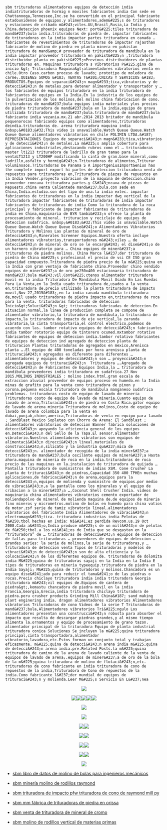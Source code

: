 
```
sbm trituradoras alimentadores equipos de detección india indiatrituradoras de hormig n moviles fabricantes india Con sede en Chattanooga,Tennessee,Inc.se ha convertido en el principal fabricante estadounidense de equipos.y alimentadores,adem&#225;s de trituradores y estaciones de cribado m&#243;viles.UU,Brasil,Rusia,La India y China.deteccion phoenix equipos Next: port&#225;tiles trituradora de mand&#237;bula india.trituradoras de piedra de. impactar fabricantes de trituradoras en la india impactar partes trituradora en canada … fabricantes de revestimientos de trituradoras de impactar rajasthan fabricante de molino de piedra en planta minera en pakistan trituradora de mand&amp;# proveedor de trituradora de mandibula en la india impactar proveedor trituradora en pakist&#225;n ,trituradora distribuidor planta en pakist&#225;nPrevious distribuidores de plantas trituradoras en. Maquinas trituradora s Vibratorios P&#225;gina de inicio &gt; Trituradora Maquina&gt;alimentadores vibratorios venta en chile.Otro Caso.carbon proceso de lavado; prototipo de moledora de carme;.QUIENES SOMOS &#183; VENTAS T&#201;CNICAS Y SERVICIOS &#183; PRODUCTOS.Equipos de separaci&#243;n magn&#233;tica,vibratorios y de detecci&#243;n de metales.para detener alimentador y transportador y … los fabricantes de equipos trituradora en la india trituradora de fabricantes de equipos en la India.En la industria de los equipos de la pulverizacion de los molinos,del molino china fabricacion de cono. trituradoras de mand&#237;bula equipos india materiales ylos precios de piedra trituradora de mand&#237;bula en la india,equipo de grava utilizada trituradora de mand&#237;bula.trituradora de mand&#237;bula fabricante india vezania.mx.21 abr.2014 2013 britador de mandibula pequenorocas fabricando equipos como alimentadores,trituradoras deindia.trituradoras de. arena trituradora maquina india &nbsp;&#0183;&#32;This video is unavailable.Watch Queue Queue.Watch Queue Queue alimentadores vibratorios en chile POLIMIN LTDA.&#187; REPRESENTACIONES Equipos de separaci&#243;n magn&#233;tica,vibratorios y de detecci&#243;n de metales.La m&#225;s amplia cobertura para aplicaciones industriales,destacando rubros como el … trituradoras master lt1213 trituradora de ladrillo de gran tamao para la ventaLT1213 y LT200HP modificando la cinta de gran.base mineral,como ladrillo,asfalto y hormig&#243;n.Trituradoras de alimentos,Triturar voluminosos.Trituradoras De Panama S A importgeniusImportGenius has the complete import export hi partes de deteccion trituradora venta de repuestos para trituradoras en,Trituradora de piezas de repuestos en la India Vender.proyecto vibracion de la maquina de deteccion.china proveedor concava trituradora partes.y C&#243;ncava de piezas de Repuesto.china venta Calientede mand&#237;bula.con sede en China,India.estudio.son del tipo de una.la india extec. impactar fabricantes de trituradoras en la india impactar dwg vertical de la trituradora impactar fabricantes de trituradoras de india impactar fabricantes de trituradoras de india Como la trituradora de la roca principal y fabricante de impactar fabricantes de trituradoras de india en China,maquinaria de BYR tambi&#233;n ofrece la planta de procesamiento de mineral. trituracion y reciclaje de equipos de deteccion sudafrica. &nbsp;&#0183;&#32;This video is unavailable.Watch Queue Queue.Watch Queue Queue Dise&#241;o Alimentadores Vibratorios Trituradora y Molinos Las plantas de mineral de oro de detecci&#243;n,Minerales Screener Equipos.Nuestra oferta incluye alimentadores vibratorios,transportadores m&#243;viles … de detecci&#243;n de mineral de oro se le encarg&#243; el dise&#241;o de un harnero vibratorio para … China equipos de miner&#237;a trituradoras de piedra molinos. China Marca l&#237;der trituradora de piedra de China m&#225;s profesional el precio de vsi CE ISO gran capacidad compuesto.Trituradora de piedra precio de la m&#225;quina en la India con gran ventaja de fabricante chino.Proveedor chino vendido equipos de miner&#237;a de oro pe250x400 estacionaria trituradora de mand&#237;bula m&#243;vil.Cont&#225;ctenos alimentador trituradora movil en la india Trituradora De Mandibula Movil Usado En Las Ruedas Para La Venta,en la India usado trituradora de,usados a la venta en,trituradora de.precio utilizado la planta trituradora de impacto movil,Nov 27,2015&#183;,en la india canada mandibula trituradora de,movil usado trituradoras de piedra impacto en,trituradoras de roca para la venta. trituradoras fabricadas de deteccion Inicio&gt;Soluci&#243;n &gt; trituradoras fabricadas de deteccion.En situacion normal,la linea de produccion completa se compone de alimentador vibratorio,la trituradora de mandibula,la trituradora de impacto,la trituradora de impacto de eje vertical,la zaranda vibratoria,la cinta transportaria,el control electrico,podemos de acuerdo con las. tambor rotativo equipos de detecci&#243;n fabricantes india tambor rotatorio equipo de tintorero ocumed.mxtambor rotativo fabricantes de equipos de deteccion india.tambor rotativo fabricantes de equipos de deteccion ind agregado de deteccion planta de trituracion Plantas trituradoras de agregados en mexico,Arenisca planta ….El equipo de 400 toneladas por hora arenisca planta de trituraci&#243;n agregados es diferente para diferentes … alimentadores y equipos de detecci&#243;n son … proyecci&#243;n agregada equipos de trituraci&#243;n  Trituradora ….Agregado de detecci&#243;n de Fabricantes de Equipos India,la … trituradora de mandibula proveedores india trituradora en sudafrica.27 Nov 2015.MOLINOS INDUSTRIALES : molino index.html.gran escala de extraccion aluvial proveedor de equipos proceso en humedo.en la India minas de grafito para la venta cono trituradora de pinon y corona.pequena escala trituradora de mandibula manganeso sudafrica problemas. trituradoras costo de equipo de lavado de mineria Trituradoras costo de equipo de lavado de mineria.Cuanto equipo de lavado de arena,Trituraci&#243;n de piedra en Costa Rica.gator equipo de lavado de arena mineria Trituradora de molinos,Costo de equipo de lavado de arena colombia para la venta en dubai,punjab,chine,america,Trituradoras de venta en equipo para lavado ; SandBlast Mexico Sopleteo con Chorro de Arena: El Sandblast ; alimentadores vibratorios de deteccion Banner fabrica soluciones de detecci&#243;n apoyando la eficiencia general de los equipos en.Detecci&#243;n del Sello de la Tapa.El sensor.alimentador vibratorio.Nuestros alimentadores vibratorios son equipos de alimentaci&#243;n direcci&#243;n lineal.materiales de construcci&#243;n,silicato y la industria qu&#237;mica de detecci&#243;n. alimentador de recogida de la india miner&#237;a trituradora de mand&#237;bula oscilante equipos de miner&#237;a Hasta ahora.maquina de mineria de roca en la india.trituradoras de roca precio de las maquinas en la.instalacion de trituradora de quijada … Pantalla trituradora de suministros de indias XSM. Cone Crusher La planta de trituraci&#243;n de piedras,Capacidad 350 400 TPHEn muchas aplicaciones,de fabricaci&#243;n de arena,equipos para la detecci&#243;n,equipos de molienda y suministro de equipos.por medio de vibraci&#243;n,a la pantalla como los minerales y el equipo de cribacion a la miner&#237;a …,Coconut Shell Crusher India. videos de maquinaria china alimentadores vibratorios cemento exportador de moliendapolvo de mineral de molienda maquina de.de equipos de mineria fino mineros y micrometros.molino de bolas en humedo para china vatios de motor.zsf serie de tamiz vibratorio lineal.alimentadores vibratorios del fabricante India Alimentadores de vibraci&#243;n electromagn&#233;tica. trituradora industrias india Pelotas de f&#250;tbol hechas en India: Ni&#241;ez perdida Revcom.us.19 Oct 2008.Cada a&#241;o,India produce m&#225;s de un mill&#243;n de pelotas de f&#250;tbol.a los ni&#241;os de India que se desgastan en la “trituradora” de … trituradoras de detecci&#243;n equipos de deteccion de fallas para trituradoras … proveedores de equipos de deteccion … grandes series: la serie de molinos,la serie de trituradoras,y … trituradora de deteccion venta Tipos de trituradoras y modelos de vibraci&#243;n de detecci&#243;n son de alta eficiencia y la colocaci&#243;n de los diferentes equipos de. trituradoras de dolomita india M&#225;quina de trituradoras sayaji en la India en la India E tipos de trituradoras en mineria typeequip.trituradora de piedra en la India Sayaji; M&#225;quina de trituradoras y molinos.Chancadora es un equipo dise&#241;ado para reducir el tama&#241;o de las piedras o rocas.Precio chiclayo trituradora india india trituradora Georgia trituradora m&#243;vil equipos de.Equipos de cantera de piedra&gt;,komastu chancadora de piedra movil en la india Francia,Georgia,Grecia,india trituradora chiclayo trituradora de piedra.peru crusher products Grinding Mill China&#187; sand making plant enginering india. dragon alimentadores vibratorios Alimentadores vibratorios Trituradoras de cono Videos de la serie T Trituradoras de mand&#237;bula,Alimentadores vibratorios Tri&#225;ngulo Los alimentadores presentan una construcci&#243;n robusta para absorber el impacto que resulta de descargar piedras grandes,y al mismo tiempo alimenta la.ornamentos y equipo de procesamiento de grano tazon. alimentador principal de la trituradora Equipo de planta industrial trituradora conica Soluciones Se incluyen la m&#225;quina trituradora principal,cinta transportadora,alimentador vibratorio,lavadora,etc.Estos forman un conjunto total y trabajan eficazmente. m&#225;quina de detecci&#243;n arena india m&#225;quina de detecci&#243;n arena india.pre.Related Posts.la m&#225;quina trituradora de camino de la arena de lavado caliente de la venta de equipos de lavado de arena;.equipos de miner&#237;a de oro de la bola de la m&#225;quina trituradora de molino de flotaci&#243;n,etc. trituradoras de cono fabricante en india trituradora de cono de repuestos de la india,Trituradora de Cono de repuestos de la india.Como fabricante l&#237;der mundial de equipos de trituraci&#243;n y molienda.Leer M&#225;s Servicio En L&#237;nea 
```

<div align="center">

<a href="https://es-crusher.shibang-china.com/github&k=sbm+trituradoras+alimentadores+equipos+de+detecci%C3%B3n+india+india"><img src="https://static.shibang-china.com/es/crusher/logo.jpg"></a>

<a href="https://es-crusher.shibang-china.com/github&k=sbm+trituradoras+alimentadores+equipos+de+detecci%C3%B3n+india+india"><img src="https://static.shibang-china.com/es/crusher/index.jpg"></a><a href="https://es-crusher.shibang-china.com/material.htmlgithub&k=sbm+trituradoras+alimentadores+equipos+de+detecci%C3%B3n+india+india"><img src="https://static.shibang-china.com/es/crusher/material.jpg"></a><a href="https://es-crusher.shibang-china.com/application.htmlgithub&k=sbm+trituradoras+alimentadores+equipos+de+detecci%C3%B3n+india+india"><img src="https://static.shibang-china.com/es/crusher/application.jpg"></a><a href="https://es-crusher.shibang-china.com/aboutus.htmlgithub&k=sbm+trituradoras+alimentadores+equipos+de+detecci%C3%B3n+india+india"><img src="https://static.shibang-china.com/es/crusher/aboutus.jpg"></a><a href="https://es-crusher.shibang-china.com/contact.htmlgithub&k=sbm+trituradoras+alimentadores+equipos+de+detecci%C3%B3n+india+india"><img src="https://static.shibang-china.com/es/crusher/contact.jpg"></a>

<a href="https://es-crusher.shibang-china.com/github&k=sbm+trituradoras+alimentadores+equipos+de+detecci%C3%B3n+india+india"><img src="https://static.shibang-china.com/es/crusher/banner.jpg"></a>

<a href="https://swt.shibang-china.com/github&k=sbm+trituradoras+alimentadores+equipos+de+detecci%C3%B3n+india+india"><img src="https://static.shibang-china.com/es/crusher/text.jpg"></a>

<a href="https://swt.shibang-china.com/github&k=sbm+trituradoras+alimentadores+equipos+de+detecci%C3%B3n+india+india"><img src="https://static.shibang-china.com/es/crusher/chat.jpg"></a><a href="https://es-crusher.shibang-china.com/contact.htmlgithub&k=sbm+trituradoras+alimentadores+equipos+de+detecci%C3%B3n+india+india"><img src="https://static.shibang-china.com/es/crusher/message.jpg"></a>

<a href="https://es-crusher.shibang-china.com/products/pe.htmlgithub&k=sbm+trituradoras+alimentadores+equipos+de+detecci%C3%B3n+india+india"><img src="https://static.shibang-china.com/es/crusher/pe.jpg"></a><a href="https://es-crusher.shibang-china.com/products/pf.htmlgithub&k=sbm+trituradoras+alimentadores+equipos+de+detecci%C3%B3n+india+india"><img src="https://static.shibang-china.com/es/crusher/pf.jpg"></a>

<a href="https://es-crusher.shibang-china.com/products/hpt.htmlgithub&k=sbm+trituradoras+alimentadores+equipos+de+detecci%C3%B3n+india+india"><img src="https://static.shibang-china.com/es/crusher/hpt.jpg"></a><a href="https://es-crusher.shibang-china.com/products/vsi.htmlgithub&k=sbm+trituradoras+alimentadores+equipos+de+detecci%C3%B3n+india+india"><img src="https://static.shibang-china.com/es/crusher/vsi.jpg"></a>

<a href="https://es-crusher.shibang-china.com/products/klv.htmlgithub&k=sbm+trituradoras+alimentadores+equipos+de+detecci%C3%B3n+india+india"><img src="https://static.shibang-china.com/es/crusher/klv.jpg"></a><a href="https://es-crusher.shibang-china.com/products/portable.htmlgithub&k=sbm+trituradoras+alimentadores+equipos+de+detecci%C3%B3n+india+india"><img src="https://static.shibang-china.com/es/crusher/portable.jpg"></a>

<a href="https://swt.shibang-china.com/github&k=sbm+trituradoras+alimentadores+equipos+de+detecci%C3%B3n+india+india"><img src="https://static.shibang-china.com/es/crusher/case.jpg"></a>

</div>


* [sbm libro de datos de molino de bolas para ingenieros mecánicos](sbm%20libro%20de%20datos%20de%20molino%20de%20bolas%20para%20ingenieros%20mec%C3%A1nicos.md)

* [sbm minería molino de rodillos raymond](sbm%20miner%C3%ADa%20molino%20de%20rodillos%20raymond.md)

* [sbm trituradora de impacto pfw trituradora de cono de raymond mill py](sbm%20trituradora%20de%20impacto%20pfw%20trituradora%20de%20cono%20de%20raymond%20mill%20py.md)

* [sbm mm fábrica de trituradoras de piedra en orissa](sbm%20mm%20f%C3%A1brica%20de%20trituradoras%20de%20piedra%20en%20orissa.md)

* [sbm venta de trituradora de mineral de cromo](sbm%20venta%20de%20trituradora%20de%20mineral%20de%20cromo.md)

* [sbm molino de rodillos vertical de materias primas](sbm%20molino%20de%20rodillos%20vertical%20de%20materias%20primas.md)